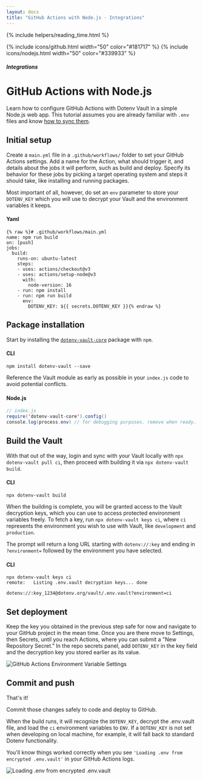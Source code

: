 ```yaml
---
layout: docs
title: "GitHub Actions with Node.js - Integrations"
---
```


{% include helpers/reading_time.html %}

{% include icons/github.html width="50" color="#181717" %}
{% include icons/nodejs.html width="50" color="#339933" %}

##### Integrations

# __GitHub Actions with Node.js__

Learn how to configure GitHub Actions with Dotenv Vault in a simple Node.js web app. This tutorial assumes you are already familiar with `.env` files and know [how to sync them](/docs/tutorials/sync).

## Initial setup
Create a `main.yml` file in a `.github/workflows/` folder to set your GitHub Actions settings. Add a name for the Action, what should trigger it, and details about the jobs it will perform, such as build and deploy. Specify its behavior for these jobs by picking a target operating system and steps it should take, like installing and running packages.

Most important of all, however, do set an `env` parameter to store your `DOTENV_KEY` which you will use to decrypt your Vault and the environment variables it keeps.

#### Yaml
```Yml
{% raw %}# .github/workflows/main.yml
name: npm run build
on: [push]
jobs:
  build:
    runs-on: ubuntu-latest
    steps:
    - uses: actions/checkout@v3
    - uses: actions/setup-node@v3
      with:
        node-version: 16
    - run: npm install
    - run: npm run build
      env:
        DOTENV_KEY: ${{ secrets.DOTENV_KEY }}{% endraw %}
```

## Package installation
Start by installing the [`dotenv-vault-core`](https://github.com/dotenv-org/dotenv-vault-core) package with `npm`.

#### CLI
```shell
npm install dotenv-vault --save
```

Reference the Vault module as early as possible in your `index.js` code to avoid potential conflicts.

#### Node.js

```Java
// index.js
require('dotenv-vault-core').config()
console.log(process.env) // for debugging purposes. remove when ready.
```

## Build the Vault
With that out of the way, login and sync with your Vault locally with `npx dotenv-vault pull ci`, then proceed with building it via `npx dotenv-vault build`.

#### CLI

```shell
npx dotenv-vault build
```

When the building is complete, you will be granted access to the Vault decryption keys, which you can use to access protected environment variables freely. To fetch a key, run `npx dotenv-vault keys ci`, where `ci` represents the environment you wish to use with Vault, like `development` and `production`.

The prompt will return a long URL starting with `dotenv://:key` and ending in `?environment=` followed by the environment you have selected.

#### CLI

```shell
npx dotenv-vault keys ci
remote:   Listing .env.vault decryption keys... done

dotenv://:key_1234@dotenv.org/vault/.env.vault?environment=ci
```

## Set deployment
Keep the key you obtained in the previous step safe for now and navigate to your GitHub project in the mean time. Once you are there move to Settings, then Secrets, until you reach Actions, where you can submit a "New Repository Secret." In the repo secrets panel, add `DOTENV_KEY` in the key field and the decryption key you stored earlier as its value.

![GitHub Actions Environment Variable Settings](https://res.cloudinary.com/dotenv-org/image/upload/v1666841574/dotenv_github_actions_secrets_vault_key_jxn2sx.png)

<!-- {% include helpers/screenshot.html url="https://res.cloudinary.com/dotenv-org/image/upload/v1666841574/dotenv_github_actions_secrets_vault_key_jxn2sx.png" %} -->

## Commit and push

That's it!

Commit those changes safely to code and deploy to GitHub.

When the build runs, it will recognize the `DOTENV_KEY`, decrypt the .env.vault file, and load the `ci` environment variables to `ENV`. If a `DOTENV_KEY` is not set when developing on local machine, for example, it will fall back to standard Dotenv functionality.

You'll know things worked correctly when you see `'Loading .env from encrypted .env.vault'` in your GitHub Actions logs.

![Loading .env from encrypted .env.vault](https://res.cloudinary.com/dotenv-org/image/upload/v1666959610/dotenv_github_actions_encrypted_loading_env_rf1f95.png)

<!-- {% include helpers/screenshot.html url="https://res.cloudinary.com/dotenv-org/image/upload/v1666959610/dotenv_github_actions_encrypted_loading_env_rf1f95.png" %} -->
